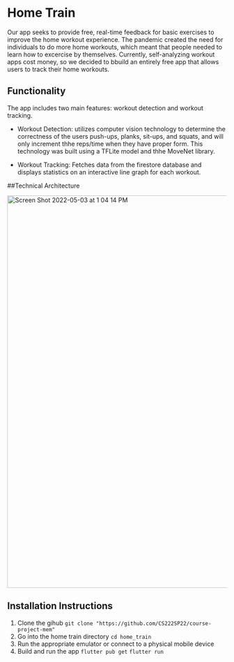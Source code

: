 # Home Train

Our app seeks to provide free, real-time feedback for basic exercises to improve the home workout experience. The pandemic created the need for individuals to do more home workouts, which meant that people needed to learn how to excercise by themselves. Currently, self-analyzing workout apps cost money, so we decided to bbuild an entirely free app that allows users to track their home workouts. 

## Functionality
The app includes two main features: workout detection and workout tracking. 

- Workout Detection: utilizes computer vision technology to determine the correctness of the users push-ups, planks, sit-ups, and squats, and will only increment thhe reps/time when they have proper form. This technology was built using a TFLite model and thhe MoveNet library. 

- Workout Tracking: Fetches data from the firestore database and displays statistics on an interactive line graph for each workout. 

##Technical Architecture

<img width="900" alt="Screen Shot 2022-05-03 at 1 04 14 PM" src="https://user-images.githubusercontent.com/31574086/166515006-52298843-6371-474e-9984-405eb6d2ea65.png">


## Installation Instructions

1. Clone the gihub `git clone "https://github.com/CS222SP22/course-project-mem"`
2. Go into the home train directory `cd home_train`
3. Run the appropriate emulator or connect to a physical mobile device
4. Build and run the app `flutter pub get` `flutter run`
